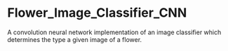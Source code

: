 # Flower_Image_Classifier_CNN
A convolution neural network implementation of an image classifier which determines the type a given image of a flower.

